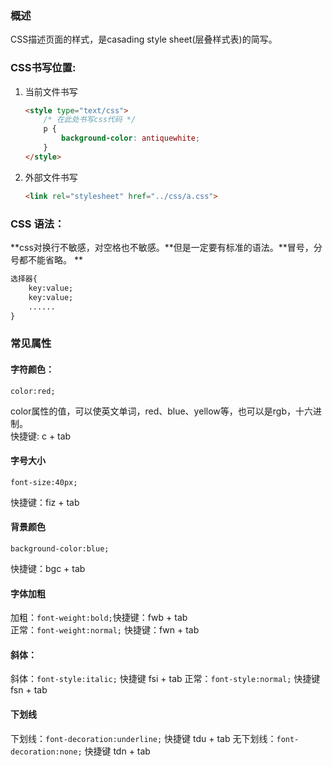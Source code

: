 ### 概述
CSS描述页面的样式，是casading style sheet(层叠样式表)的简写。

### CSS书写位置:

1. 当前文件书写

    ```html
    <style type="text/css">
        /* 在此处书写css代码 */
        p {
            background-color: antiquewhite;
        }
    </style>
    ```
2. 外部文件书写
    
    ```html
    <link rel="stylesheet" href="../css/a.css">
    ```
    
### CSS 语法：
**css对换行不敏感，对空格也不敏感。**但是一定要有标准的语法。**冒号，分号都不能省略。**

```html
选择器{
    key:value;
    key:value;
    ......
}
```

### 常见属性
#### 字符颜色：
`color:red;`  

color属性的值，可以使英文单词，red、blue、yellow等，也可以是rgb，十六进制。  
快捷键: c + tab
#### 字号大小
`font-size:40px;`

快捷键：fiz + tab

#### 背景颜色
`background-color:blue;`

快捷键：bgc + tab

#### 字体加粗
加粗：`font-weight:bold;`快捷键：fwb + tab  
正常：`font-weight:normal;` 快捷键：fwn + tab

#### 斜体：
斜体：`font-style:italic;` 快捷键 fsi + tab
正常：`font-style:normal;` 快捷键 fsn + tab

#### 下划线
下划线：`font-decoration:underline;` 快捷键 tdu + tab
无下划线：`font-decoration:none;` 快捷键 tdn + tab